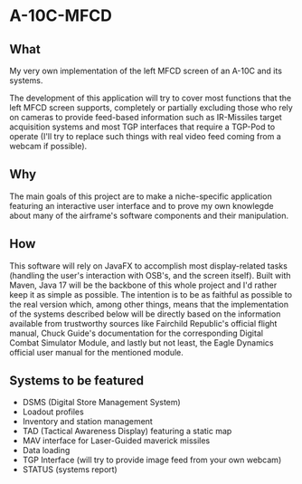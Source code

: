 # A-10C-MFCD
## What
My very own implementation of the left MFCD screen of an A-10C and its systems.

The development of this application will try to cover most functions that the left MFCD screen supports, completely or partially excluding those who rely on cameras to provide feed-based information such as IR-Missiles target acquisition systems and most TGP interfaces that require a TGP-Pod to operate (I'll try to replace such things with real video feed coming from a webcam if possible).

## Why
The main goals of this project are to make a niche-specific application featuring an interactive user interface and to prove my own knowlegde about many of the airframe's software components and their manipulation.

## How
This software will rely on JavaFX to accomplish most display-related tasks (handling the user's interaction with OSB's, and the screen itself). Built with Maven, Java 17 will be the backbone of this whole project and I'd rather keep it as simple as possible.
The intention is to be as faithful as possible to the real version which, among other things, means that the implementation of the systems described below will be directly based on the information available from trustworthy sources like Fairchild Republic's official flight manual, Chuck Guide's documentation for the corresponding Digital Combat Simulator Module, and lastly but not least, the Eagle Dynamics official user manual for the mentioned module.

## Systems to be featured
- DSMS (Digital Store Management System)
- Loadout profiles
- Inventory and station management
- TAD (Tactical Awareness Display) featuring a static map
- MAV interface for Laser-Guided maverick missiles
- Data loading
- TGP Interface (will try to provide image feed from your own webcam)
- STATUS (systems report)

